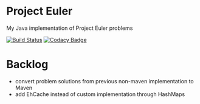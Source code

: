 Project Euler
=============

My Java implementation of Project Euler problems

[![Build Status](https://travis-ci.org/StaNov/projectEuler.svg?branch=master)](https://travis-ci.org/StaNov/projectEuler)
[![Codacy Badge](https://api.codacy.com/project/badge/grade/c194a80e3fda4beda9fd7123157c8981)](https://www.codacy.com/app/stanovec/projectEuler)


Backlog
=======

* convert problem solutions from previous non-maven implementation to Maven
* add EhCache instead of custom implementation through HashMaps
